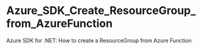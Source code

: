 # Azure_SDK_Create_ResourceGroup_from_AzureFunction
Azure SDK for .NET: How to create a ResourceGroup from Azure Function
